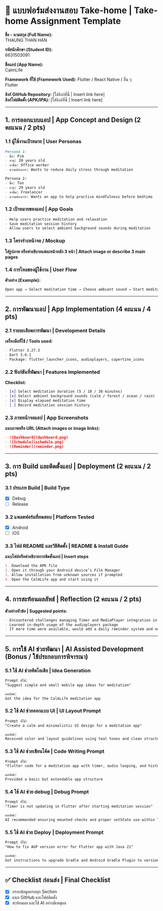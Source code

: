 
# 📱 แบบฟอร์มส่งงานสอบ Take-home | Take-home Assignment Template
**ชื่อ - นามสกุล (Full Name):**  
THAUNG THAN HAN

**รหัสนักศึกษา (Student ID):**  
6631503091

**ชื่อแอป (App Name):**  
CalmLife

**Framework ที่ใช้ (Framework Used):** Flutter / React Native / อื่น ๆ  
Flutter

**ลิงก์ GitHub Repository:** [ใส่ลิงก์ที่นี่ | Insert link here]  
**ลิงก์ไฟล์ติดตั้ง (APK/IPA):** [ใส่ลิงก์ที่นี่ | Insert link here]

---

## 1. การออกแบบแอป | App Concept and Design (2 คะแนน / 2 pts)

### 1.1 ผู้ใช้งานเป้าหมาย | User Personas  

```markdown
Persona 1:  
- ชื่อ: Pim  
- อายุ: 20 years old
- อาชีพ: Office worker  
- ความต้องการ: Wants to reduce daily stress through meditation

Persona 2:  
- ชื่อ: Ton  
- อายุ: 29 years old
- อาชีพ: Freelancer  
- ความต้องการ: Wants an app to help practice mindfulness before bedtime
```

### 1.2 เป้าหมายของแอป | App Goals  

```markdown
- Help users practice meditation and relaxation
- Save meditation session history
- Allow users to select ambient background sounds during meditation
```

### 1.3 โครงร่างหน้าจอ / Mockup  
**ใส่รูปภาพ หรือคำอธิบายแต่ละหน้าหลัก 3 หน้า | Attach image or describe 3 main pages**

### 1.4 การไหลของผู้ใช้งาน | User Flow  
**ตัวอย่าง (Example):**
```markdown
Open app → Select meditation time → Choose ambient sound → Start meditation → View meditation history
```

---

## 2. การพัฒนาแอป | App Implementation (4 คะแนน / 4 pts)

### 2.1 รายละเอียดการพัฒนา | Development Details  
**เครื่องมือที่ใช้ / Tools used:**
```markdown
- Flutter 3.27.3
- Dart 3.6.1
- Package: flutter_launcher_icons, audioplayers, cupertino_icons
```

### 2.2 ฟังก์ชันที่พัฒนา | Features Implemented  
**Checklist:**
```markdown
- [x] Select meditation duration (5 / 10 / 30 minutes)
- [x] Select ambient background sounds (calm / forest / ocean / rain)
- [x] Display elapsed meditation time
- [ ] Record meditation session history
```

### 2.3 ภาพหน้าจอแอป | App Screenshots  
**แนบภาพหรือ URL (Attach images or image links):**
```markdown
- ![Dashboard](dashboard.png)
- ![Schedule](schedule.png)
- ![Reminder](reminder.png)
```

---

## 3. การ Build และติดตั้งแอป | Deployment (2 คะแนน / 2 pts)

### 3.1 ประเภท Build | Build Type
- [x] Debug  
- [ ] Release  

### 3.2 แพลตฟอร์มที่ทดสอบ | Platform Tested  
- [x] Android  
- [ ] iOS  

### 3.3 ไฟล์ README และวิธีติดตั้ง | README & Install Guide  
**แนบไฟล์หรือคำอธิบายการติดตั้งแอป | Insert steps**
```markdown
1. Download the APK file
2. Open it through your Android device’s File Manager
3. Allow installation from unknown sources if prompted
4. Open the CalmLife app and start using it
```

---

## 4. การสะท้อนผลลัพธ์ | Reflection (2 คะแนน / 2 pts)

**ตัวอย่างหัวข้อ | Suggested points:**
```markdown
- Encountered challenges managing Timer and MediaPlayer integration in Flutter
- Learned in-depth usage of the audioplayers package
- If more time were available, would add a daily reminder system and notifications
```

---

## 5. การใช้ AI ช่วยพัฒนา | AI Assisted Development (Bonus / ใช้ประกอบการพิจารณา)

### 5.1 ใช้ AI ช่วยคิดไอเดีย | Idea Generation
```markdown
Prompt ที่ใช้:  
"Suggest simple and small mobile app ideas for meditation"

ผลลัพธ์:  
Got the idea for the CalmLife meditation app
```

### 5.2 ใช้ AI ช่วยออกแบบ UI | UI Layout Prompt
```markdown
Prompt ที่ใช้:  
"Create a calm and minimalistic UI design for a meditation app"

ผลลัพธ์:  
Received color and layout guidelines using teal tones and clean structure
```

### 5.3 ใช้ AI ช่วยเขียนโค้ด | Code Writing Prompt
```markdown
Prompt ที่ใช้:  
"Flutter code for a meditation app with timer, audio looping, and history recording"

ผลลัพธ์:  
Provided a basic but extendable app structure
```

### 5.4 ใช้ AI ช่วย debug | Debug Prompt
```markdown
Prompt ที่ใช้:  
"Timer is not updating in Flutter after starting meditation session"

ผลลัพธ์:  
AI recommended ensuring mounted checks and proper setState use within Timer
```

### 5.5 ใช้ AI ช่วย Deploy | Deployment Prompt
```markdown
Prompt ที่ใช้:  
"How to fix AGP version error for Flutter app with Java 21"

ผลลัพธ์:  
Got instructions to upgrade Gradle and Android Gradle Plugin to version 8.2.1
```

---

## ✅ Checklist ก่อนส่ง | Final Checklist
- [x] กรอกข้อมูลครบทุก Section  
- [x] แนบ GitHub และไฟล์ติดตั้ง  
- [x] สะท้อนผล และใช้ AI อย่างมีเหตุผล  
